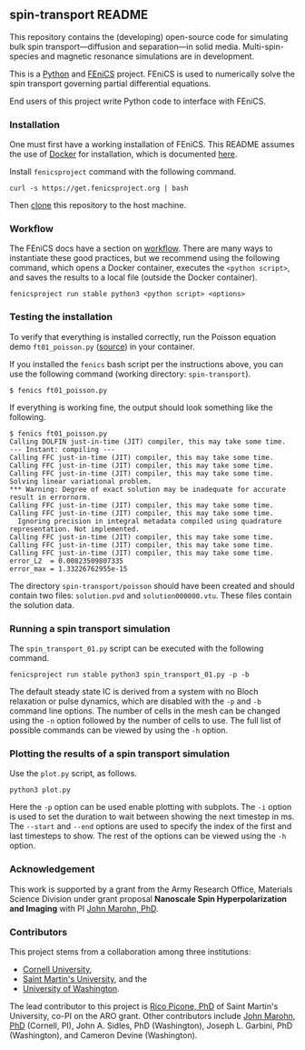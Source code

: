 ## spin-transport README

This repository contains the (developing) open-source code for simulating bulk spin transport&mdash;diffusion and separation&mdash;in solid media. Multi-spin-species and magnetic resonance simulations are in development.

This is a [Python](https://www.python.org/) and [FEniCS](https://fenicsproject.org/) project. FEniCS is used to numerically solve the spin transport governing partial differential equations.

End users of this project write Python code to interface with FEniCS.

### Installation

One must first have a working installation of FEniCS.
This README assumes the use of [Docker](https://www.docker.com/) for installation, which is documented [here](http://fenics.readthedocs.io/projects/containers/en/latest/).

Install `fenicsproject` command with the following command.

```console
curl -s https://get.fenicsproject.org | bash
```

Then [clone](https://help.github.com/articles/cloning-a-repository/) this repository to the host machine.

### Workflow

The FEniCS docs have a section on [workflow](http://fenics.readthedocs.io/projects/containers/en/latest/work_flows.html).
There are many ways to instantiate these good practices, but we recommend using the following command, which opens a Docker container, executes the `<python script>`, and saves the results to a local file (outside the Docker container).

```console
fenicsproject run stable python3 <python script> <options>
```

<!-- if you're using a \*nix system, the following may be the easiest.

With the cloned `spin-transport` repository as your working directory, create a link in your path to **spin-transport**'s `fenics` executable bash script.


```shell
ln fenics /usr/local/bin
``` -->

<!-- Now a FEniCS Python script `foo.py` can be started with the command `fenics foo.py` **from the host** instead of manually starting it from a Docker container.
This has several advantages, including that there is no need to move scripts into the container and that the complicated syntax need not be remembered. -->

### Testing the installation

To verify that everything is installed correctly, run the Poisson equation demo `ft01_poisson.py` ([source](https://fenicsproject.org/pub/tutorial/html/._ftut1004.html)) in your container.

If you installed the `fenics` bash script per the instructions above, you can use the following command (working directory: `spin-transport`).


```shell
$ fenics ft01_poisson.py
```

If everything is working fine, the output should look something like the following.


```shell
$ fenics ft01_poisson.py
Calling DOLFIN just-in-time (JIT) compiler, this may take some time.
--- Instant: compiling ---
Calling FFC just-in-time (JIT) compiler, this may take some time.
Calling FFC just-in-time (JIT) compiler, this may take some time.
Calling FFC just-in-time (JIT) compiler, this may take some time.
Solving linear variational problem.
*** Warning: Degree of exact solution may be inadequate for accurate result in errornorm.
Calling FFC just-in-time (JIT) compiler, this may take some time.
Calling FFC just-in-time (JIT) compiler, this may take some time.
  Ignoring precision in integral metadata compiled using quadrature representation. Not implemented.
Calling FFC just-in-time (JIT) compiler, this may take some time.
Calling FFC just-in-time (JIT) compiler, this may take some time.
Calling FFC just-in-time (JIT) compiler, this may take some time.
error_L2  = 0.00823509807335
error_max = 1.33226762955e-15
```

The directory `spin-transport/poisson` should have been created and should contain two files: `solution.pvd` and `solution000000.vtu`.
These files contain the solution data.

### Running a spin transport simulation

The `spin_transport_01.py` script can be executed with the following command.

```console
fenicsproject run stable python3 spin_transport_01.py -p -b
```

The default steady state IC is derived from a system with no Bloch relaxation or pulse dynamics, which are disabled with the `-p` and `-b` command line options. The number of cells in the mesh can be changed using the `-n` option followed by the number of cells to use. The full list of possible commands can be viewed by using the `-h` option.

### Plotting the results of a spin transport simulation

Use the `plot.py` script, as follows.

```console
python3 plot.py
```

Here the `-p` option can be used enable plotting with subplots. The `-i` option is used to set the duration to wait between showing the next timestep in ms. The `--start` and `--end` options are used to specify the index of the first and last timesteps to show. The rest of the options can be viewed using the `-h` option.

### Acknowledgement

This work is supported by a grant from the Army Research Office, Materials Science Division under grant proposal **Nanoscale Spin Hyperpolarization and Imaging**
with PI [John Marohn, PhD](http://marohn.chem.cornell.edu/).

### Contributors

This project stems from a collaboration among three institutions:

* [Cornell University](http://www.cornell.edu/),
* [Saint Martin's University](https://www.stmartin.edu/), and the
* [University of Washington](http://www.washington.edu/).

The lead contributor to this project is [Rico Picone, PhD](http://ricopic.one) of Saint Martin's University, co-PI on the ARO grant.
Other contributors include [John Marohn, PhD](http://marohn.chem.cornell.edu/) (Cornell, PI), John A. Sidles, PhD (Washington), Joseph L. Garbini, PhD (Washington), and Cameron Devine (Washington).
